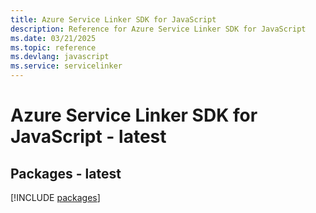 ```yaml
---
title: Azure Service Linker SDK for JavaScript
description: Reference for Azure Service Linker SDK for JavaScript
ms.date: 03/21/2025
ms.topic: reference
ms.devlang: javascript
ms.service: servicelinker
---
```

# Azure Service Linker SDK for JavaScript - latest
## Packages - latest
[!INCLUDE [packages](service-linker-index.md)]